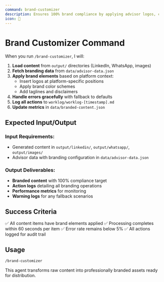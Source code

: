 ```yaml
---
command: brand-customizer
description: Ensures 100% brand compliance by applying advisor logos, colors, taglines, and style guidelines to all content
icon: 🎨
---
```


# Brand Customizer Command

When you run `/brand-customizer`, I will:

1. **Load content** from `output/` directories (LinkedIn, WhatsApp, images)
2. **Fetch branding data** from `data/advisor-data.json`
3. **Apply brand elements** based on platform context:
   - Insert logos at platform-specific positions
   - Apply brand color schemes
   - Add taglines and disclaimers
4. **Handle errors gracefully** with fallback to defaults
5. **Log all actions** to `worklog/worklog-[timestamp].md`
6. **Update metrics** in `data/branded-content.json`

## Expected Input/Output

### Input Requirements:
- Generated content in `output/linkedin/`, `output/whatsapp/`, `output/images/`
- Advisor data with branding configuration in `data/advisor-data.json`

### Output Deliverables:
- **Branded content** with 100% compliance target
- **Action logs** detailing all branding operations
- **Performance metrics** for monitoring
- **Warning logs** for any fallback scenarios

## Success Criteria

✅ All content items have brand elements applied
✅ Processing completes within 60 seconds per item
✅ Error rate remains below 5%
✅ All actions logged for audit trail

## Usage

```bash
/brand-customizer
```

This agent transforms raw content into professionally branded assets ready for distribution.